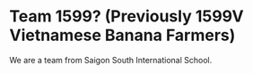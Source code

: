 # Team 1599? (Previously 1599V Vietnamese Banana Farmers)

We are a team from Saigon South International School.
